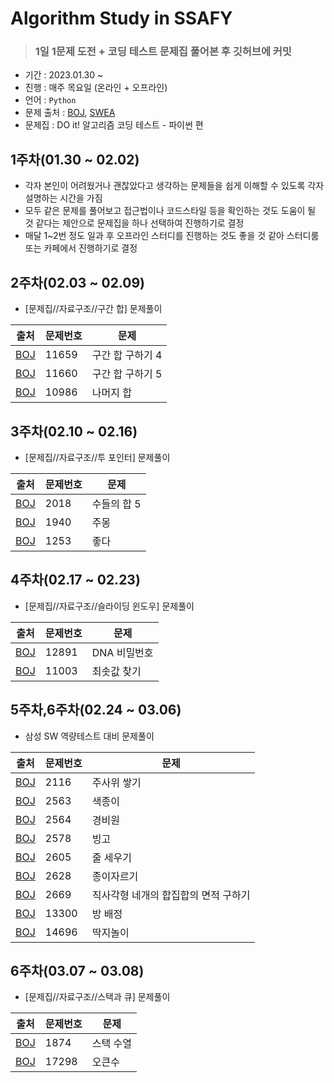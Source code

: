 # Algorithm Study in SSAFY

> ### 1일 1문제 도전 + 코딩 테스트 문제집 풀어본 후 깃허브에 커밋

- 기간 : 2023.01.30 ~ 
- 진행 : 매주 목요일 (온라인 + 오프라인)
- 언어 : `Python`
- 문제 출처 : [BOJ](https://www.acmicpc.net/ "Baekjoon Online Judge"), [SWEA](https://swexpertacademy.com/main/main.do "SW Expert Academy")
- 문제집 : DO it! 알고리즘 코딩 테스트 - 파이썬 편

## 1주차(01.30 ~ 02.02)
- 각자 본인이 어려웠거나 괜찮았다고 생각하는 문제들을 쉽게 이해할 수 있도록 각자 설명하는 시간을 가짐
- 모두 같은 문제를 풀어보고 접근법이나 코드스타일 등을 확인하는 것도 도움이 될 것 같다는 제안으로 문제집을 하나 선택하여 진행하기로 결정
- 매달 1~2번 정도 일과 후 오프라인 스터디를 진행하는 것도 좋을 것 같아 스터디룸 또는 카페에서 진행하기로 결정

## 2주차(02.03 ~ 02.09)
- [문제집//자료구조//구간 합] 문제풀이

| **출처** | **문제번호** | **문제** |
| -------- | ------------ | -------- |
|[BOJ](https://www.acmicpc.net/problem/11659)|11659|구간 합 구하기 4|
|[BOJ](https://www.acmicpc.net/problem/11660)|11660|구간 합 구하기 5|
|[BOJ](https://www.acmicpc.net/problem/10986)|10986|나머지 합|

## 3주차(02.10 ~ 02.16)
- [문제집//자료구조//투 포인터] 문제풀이

| **출처** | **문제번호** | **문제** |
| -------- | ------------ | -------- |
|[BOJ](https://www.acmicpc.net/problem/2018)|2018|수들의 합 5|
|[BOJ](https://www.acmicpc.net/problem/1940)|1940|주몽|
|[BOJ](https://www.acmicpc.net/problem/1253)|1253|좋다|

## 4주차(02.17 ~ 02.23)
- [문제집//자료구조//슬라이딩 윈도우] 문제풀이

| **출처** | **문제번호** | **문제** |
| -------- | ------------ | -------- |
|[BOJ](https://www.acmicpc.net/problem/12891)|12891|DNA 비밀번호|
|[BOJ](https://www.acmicpc.net/problem/11003)|11003|최솟값 찾기|

## 5주차,6주차(02.24 ~ 03.06)
- 삼성 SW 역량테스트 대비 문제풀이

| **출처** | **문제번호** | **문제** |
| --- | --- | --- |
| [BOJ](https://www.acmicpc.net/problem/2116)  | 2116  | 주사위 쌓기 |
| [BOJ](https://www.acmicpc.net/problem/2563)  | 2563  | 색종이 |
| [BOJ](https://www.acmicpc.net/problem/2564)  | 2564  | 경비원 |
| [BOJ](https://www.acmicpc.net/problem/2578)  | 2578  | 빙고 |
| [BOJ](https://www.acmicpc.net/problem/2605)  | 2605  | 줄 세우기 |
| [BOJ](https://www.acmicpc.net/problem/2628)  | 2628  | 종이자르기 |
| [BOJ](https://www.acmicpc.net/problem/2669)  | 2669  | 직사각형 네개의 합집합의 면적 구하기 |
| [BOJ](https://www.acmicpc.net/problem/13300) | 13300 | 방 배정 |
| [BOJ](https://www.acmicpc.net/problem/14696) | 14696 | 딱지놀이 |

## 6주차(03.07 ~ 03.08)
- [문제집//자료구조//스택과 큐] 문제풀이

| **출처** | **문제번호** | **문제** |
| -------- | ------------ | -------- |
|[BOJ](https://www.acmicpc.net/problem/1874)|1874|스택 수열|
|[BOJ](https://www.acmicpc.net/problem/17298)|17298|오큰수|